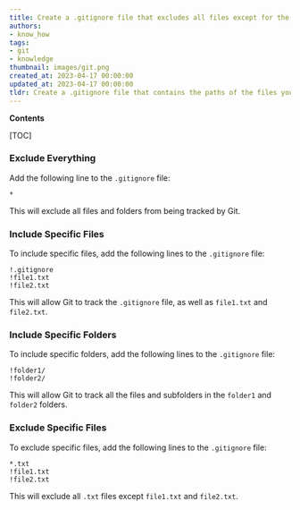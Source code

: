 ```yaml
---
title: Create a .gitignore file that excludes all files except for the specified few
authors:
- know_how
tags:
- git
- knowledge
thumbnail: images/git.png
created_at: 2023-04-17 00:00:00
updated_at: 2023-04-17 00:00:00
tldr: Create a .gitignore file that contains the paths of the files you want to keep track of.
---
```


**Contents**

[TOC]

### Exclude Everything

Add the following line to the `.gitignore` file:

```git
*
```

This will exclude all files and folders from being tracked by Git.

### Include Specific Files

To include specific files, add the following lines to the `.gitignore` file:

```git
!.gitignore
!file1.txt
!file2.txt
```

This will allow Git to track the `.gitignore` file, as well as `file1.txt` and `file2.txt`.

### Include Specific Folders

To include specific folders, add the following lines to the `.gitignore` file:

```git
!folder1/
!folder2/
```

This will allow Git to track all the files and subfolders in the `folder1` and `folder2` folders.

### Exclude Specific Files

To exclude specific files, add the following lines to the `.gitignore` file:

```git
*.txt
!file1.txt
!file2.txt
```

This will exclude all `.txt` files except `file1.txt` and `file2.txt`.
